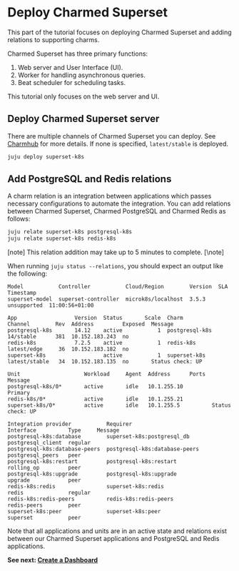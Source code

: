 # Deploy Charmed Superset

This part of the tutorial focuses on deploying Charmed Superset and adding relations to supporting charms.

Charmed Superset has three primary functions:
1. Web server and User Interface (UI).
2. Worker for handling asynchronous queries.
3. Beat scheduler for scheduling tasks.

This tutorial only focuses on the web server and UI.

## Deploy Charmed Superset server
There are multiple channels of Charmed Superset you can deploy. See [Charmhub](https://charmhub.io/superset-k8s) for more details. If none is specified, `latest/stable` is deployed.

```bash
juju deploy superset-k8s
```

## Add PostgreSQL and Redis relations
A charm relation is an integration between applications which passes necessary configurations to automate the integration. You can add relations between Charmed Superset, Charmed PostgreSQL and Charmed Redis as follows:

```bash
juju relate superset-k8s postgresql-k8s
juju relate superset-k8s redis-k8s
```

[note]
This relation addition may take up to 5 minutes to complete.
[\note]

When running `juju status --relations`, you should expect an output like the following:

```
Model           Controller           Cloud/Region        Version  SLA          Timestamp
superset-model  superset-controller  microk8s/localhost  3.5.3    unsupported  11:00:56+01:00

App                  Version  Status       Scale  Charm           Channel        Rev  Address         Exposed  Message
postgresql-k8s       14.12    active           1  postgresql-k8s  14/stable      381  10.152.183.243  no       
redis-k8s            7.2.5    active           1  redis-k8s       latest/edge     36  10.152.183.182  no       
superset-k8s                  active           1  superset-k8s    latest/stable   34  10.152.183.135  no       Status check: UP

Unit                    Workload     Agent  Address      Ports  Message
postgresql-k8s/0*       active       idle   10.1.255.10         Primary
redis-k8s/0*            active       idle   10.1.255.21         
superset-k8s/0*         active       idle   10.1.255.5          Status check: UP

Integration provider           Requirer                           Interface          Type     Message
postgresql-k8s:database        superset-k8s:postgresql_db         postgresql_client  regular  
postgresql-k8s:database-peers  postgresql-k8s:database-peers      postgresql_peers   peer     
postgresql-k8s:restart         postgresql-k8s:restart             rolling_op         peer     
postgresql-k8s:upgrade         postgresql-k8s:upgrade             upgrade            peer      
redis-k8s:redis                superset-k8s:redis                 redis              regular  
redis-k8s:redis-peers          redis-k8s:redis-peers              redis-peers        peer        
superset-k8s:peer              superset-k8s:peer                  superset           peer     

```
Note that all applications and units are in an active state and relations exist between our Charmed Superset applications and PostgreSQL and Redis applications.

**See next:
[Create a Dashboard](05-create-a-dashboard.md)**